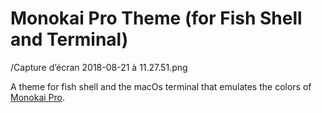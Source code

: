 
# Monokai Pro Theme (for Fish Shell and Terminal)

/Capture d’écran 2018-08-21 à 11.27.51.png

A theme for fish shell and the macOs terminal that emulates the colors of[ Monokai Pro](https://www.monokai.pro).
